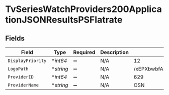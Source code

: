 # TvSeriesWatchProviders200ApplicationJSONResultsPSFlatrate


## Fields

| Field                           | Type                            | Required                        | Description                     | Example                         |
| ------------------------------- | ------------------------------- | ------------------------------- | ------------------------------- | ------------------------------- |
| `DisplayPriority`               | **int64*                        | :heavy_minus_sign:              | N/A                             | 12                              |
| `LogoPath`                      | **string*                       | :heavy_minus_sign:              | N/A                             | /xEPXbwbfABzPrUTWbgtDFH1NOa.jpg |
| `ProviderID`                    | **int64*                        | :heavy_minus_sign:              | N/A                             | 629                             |
| `ProviderName`                  | **string*                       | :heavy_minus_sign:              | N/A                             | OSN                             |